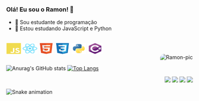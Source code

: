 ### Olá! Eu sou o Ramon! 👋

- 🔭 Sou estudante de programação
- 🌱 Estou estudando JavaScript e Python

<div style="display: inline_block;"><br>
  <img align="center" alt="Ramon-Js" height="30" width="40" src="https://raw.githubusercontent.com/devicons/devicon/master/icons/javascript/javascript-plain.svg">
  <img align="center" alt="Ramon-React" height="30" width="40" src="https://raw.githubusercontent.com/devicons/devicon/master/icons/react/react-original.svg">
  <img align="center" alt="Ramon-HTML" height="30" width="40" src="https://raw.githubusercontent.com/devicons/devicon/master/icons/html5/html5-original.svg">
  <img align="center" alt="Ramon-CSS" height="30" width="40" src="https://raw.githubusercontent.com/devicons/devicon/master/icons/css3/css3-original.svg">
  <img align="center" alt="Ramon-Python" height="30" width="40" src="https://raw.githubusercontent.com/devicons/devicon/master/icons/python/python-original.svg">
  <img align="center" alt="Ramon-Csharp" height="30" width="40" src="https://raw.githubusercontent.com/devicons/devicon/master/icons/csharp/csharp-original.svg">
  <br>
  <img align="right" alt="Ramon-pic" height="47" style="border-radius: 10px;" src="https://lh3.googleusercontent.com/pw/AJFCJaXFff5ElX39RW0nHVgQ0CnPa1C0CI1HS2rp6Teo_-8Aw56gMWqaQMO_SVtTjh2t0p-GLCPSypA3YWS9WDvFd8HQ1S1S5FsTpwMsL5Aeh83JSGhfDwVOuLe6DsuLhgmCxWIaqAwwPgqBOiLoki0mK7no=w325-h58-s-no?authuser=0">
</div>
  
  ##


![Anurag's GitHub stats](https://github-readme-stats.vercel.app/api?username=ramonsantos10&show_icons=true&theme=radical)
[![Top Langs](https://github-readme-stats.vercel.app/api/top-langs/?username=ramonsantos10&layout=compact&theme=radical)](https://github.com/anuraghazra/github-readme-stats)

<div align="right"> 
  <a href="https://instagram.com/ramondossantos10" target="_blank"><img src="https://img.shields.io/badge/-Instagram-%23E4405F?style=for-the-badge&logo=instagram&logoColor=white" target="_blank"></a>
 <a href="https://discord.gg/wagxzStdcR" target="_blank"><img src="https://img.shields.io/badge/Discord-7289DA?style=for-the-badge&logo=discord&logoColor=white" target="_blank"></a> 
  <a href = "mailto:ramontedescodossantos2020@gmail.com"><img src="https://img.shields.io/badge/-Gmail-%23333?style=for-the-badge&logo=gmail&logoColor=white" target="_blank"></a>
  <a href="https://www.linkedin.com/in/ramon-dos-santos-6b7063221/" target="_blank"><img src="https://img.shields.io/badge/-LinkedIn-%230077B5?style=for-the-badge&logo=linkedin&logoColor=white" target="_blank"></a> 
</div>

![Snake animation](https://github.com/ramondossantos10/rafaballerini2/blob/output/github-contribution-grid-snake.svg)

